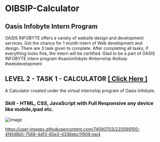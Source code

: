 # OIBSIP-Calculator
## Oasis Infobyte Intern Program
OASIS INFOBYTE offers a variety of website design and development services. Got the chance for 1 month intern of Web development and design.
There are 3 task given to complete. After completing all tasks, if everything looks fine, the intern will be certified. Glad to be a part of OASIS INFOBYTE intern program #oasisinfobyte #internship #oibsip #webdevelopment

## LEVEL 2 - TASK 1 - CALCULATOR  [ [ Click Here ] ](https://imsubhajit98.github.io/OIBSIP-Calculator/)
A Calculator created under the virtual internship program of Oasis Infobyte. <br>

### Skill - HTML, CSS, JavaScript with Full Responsive any device like mobile,ipad etc.

![image](https://user-images.githubusercontent.com/74090703/220562481-55d16bf4-2e51-4101-9cb7-51c495b1ce4c.png)



https://user-images.githubusercontent.com/74090703/220599100-4f4fd9b5-7568-4df3-85e3-4336ebc11909.mp4

